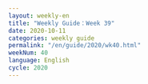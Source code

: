 ```yaml
---
layout: weekly-en
title: "Weekly Guide：Week 39"
date: 2020-10-11
categories: weekly guide
permalink: "/en/guide/2020/wk40.html"
weekNum: 40
language: English
cycle: 2020
---
```

